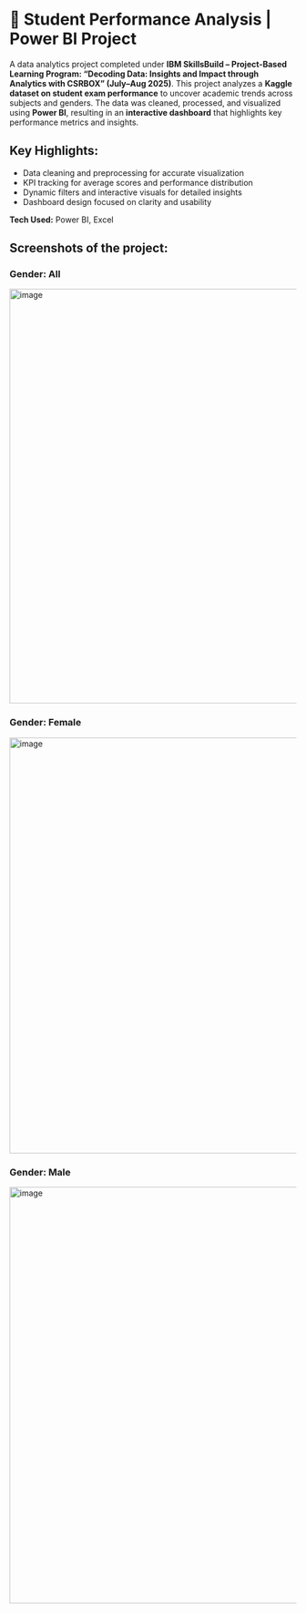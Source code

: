 # 🧠 Student Performance Analysis | Power BI Project

A data analytics project completed under **IBM SkillsBuild – Project-Based Learning Program: “Decoding Data: Insights and Impact through Analytics with CSRBOX” (July–Aug 2025)**.
This project analyzes a **Kaggle dataset on student exam performance** to uncover academic trends across subjects and genders. The data was cleaned, processed, and visualized using **Power BI**, resulting in an **interactive dashboard** that highlights key performance metrics and insights.

## Key Highlights:

* Data cleaning and preprocessing for accurate visualization
* KPI tracking for average scores and performance distribution
* Dynamic filters and interactive visuals for detailed insights
* Dashboard design focused on clarity and usability

**Tech Used:** Power BI, Excel

## Screenshots of the project:
### Gender: All
<img width="1316" height="728" alt="image" src="https://github.com/user-attachments/assets/5b4f1053-04f6-4cbb-b793-0b151823b6a4" />

### Gender: Female
<img width="1307" height="730" alt="image" src="https://github.com/user-attachments/assets/01fc79f0-7a1e-4aee-8956-30b1e5c31736" />

### Gender: Male
<img width="1310" height="731" alt="image" src="https://github.com/user-attachments/assets/dec8830b-3c8b-462a-809d-0baafa53530a" />




